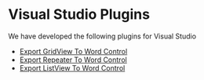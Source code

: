 # Visual Studio Plugins

We have developed the following plugins for Visual Studio

* [Export GridView To Word Control](Aspose.Words.GridViewExport)
* [Export Repeater To Word Control](Aspose.Words.RepeaterExport)
* [Export ListView To Word Control](Aspose.Words.ListViewExport)